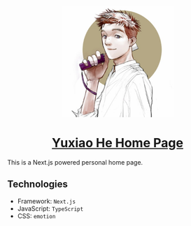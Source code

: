 <p align="center">
  <a href="https://shawnrivers.github.io/">
    <img alt="Yuxiao He" src="https://raw.githubusercontent.com/shawnrivers/shawnrivers.github.io/develop/components/images/profile-3x.jpg" width="256" />
  </a>
</p>
<h1 align="center">
  <a href="https://shawnrivers.github.io/">Yuxiao He Home Page</a>
</h1>

This is a Next.js powered personal home page.

## Technologies

- Framework: `Next.js`
- JavaScript: `TypeScript`
- CSS: `emotion`
